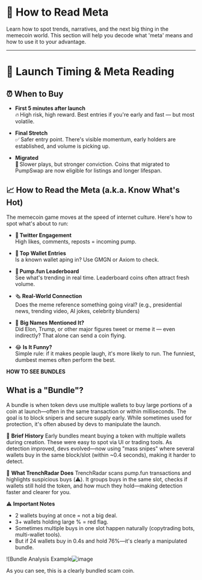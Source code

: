 # 🧠 How to Read Meta

Learn how to spot trends, narratives, and the next big thing in the memecoin world. This section will help you decode what 'meta' means and how to use it to your advantage.

---

# 📡 Launch Timing & Meta Reading

## ⏰ When to Buy
- **First 5 minutes after launch**  
  🔥 High risk, high reward. Best entries if you're early and fast — but most volatile.

- **Final Stretch**  
  ✅ Safer entry point. There's visible momentum, early holders are established, and volume is picking up.

- **Migrated**  
  🐢 Slower plays, but stronger conviction. Coins that migrated to PumpSwap are now eligible for listings and longer lifespan.

## 📈 How to Read the Meta (a.k.a. Know What's Hot)
The memecoin game moves at the speed of internet culture. Here's how to spot what's about to run:

- 🧵 **Twitter Engagement**  
  High likes, comments, reposts = incoming pump.

- 👑 **Top Wallet Entries**  
  Is a known wallet aping in? Use GMGN or Axiom to check.

- 🤖 **Pump.fun Leaderboard**  
  See what's trending in real time. Leaderboard coins often attract fresh volume.

- 🗞 **Real-World Connection**  
  Does the meme reference something going viral? (e.g., presidential news, trending video, AI jokes, celebrity blunders)

- 🚀 **Big Names Mentioned It?**  
  Did Elon, Trump, or other major figures tweet or meme it — even indirectly? That alone can send a coin flying.

- 😂 **Is It Funny?**  
  Simple rule: if it makes people laugh, it's more likely to run. The funniest, dumbest memes often perform the best. 


**HOW TO SEE BUNDLES**

## What is a "Bundle"?
A bundle is when token devs use multiple wallets to buy large portions of a coin at launch—often in the same transaction or within milliseconds. The goal is to block snipers and secure supply early. While sometimes used for protection, it's often abused by devs to manipulate the launch.

💊 **Brief History**
Early bundles meant buying a token with multiple wallets during creation. These were easy to spot via UI or trading tools. As detection improved, devs evolved—now using "mass snipes" where several wallets buy in the same block/slot (within ~0.4 seconds), making it harder to detect.

🤖 **What TrenchRadar Does**
TrenchRadar scans pump.fun transactions and highlights suspicious buys (⚠️). It groups buys in the same slot, checks if wallets still hold the token, and how much they hold—making detection faster and clearer for you.

⚠️ **Important Notes**
- 2 wallets buying at once = not a big deal.
- 3+ wallets holding large % = red flag.
- Sometimes multiple buys in one slot happen naturally (copytrading bots, multi-wallet tools).
- But if 24 wallets buy in 0.4s and hold 76%—it's clearly a manipulated bundle.

![Bundle Analysis Example![image](https://github.com/user-attachments/assets/0769b22f-ad99-4f52-a746-13dae6a9b94f)


As you can see, this is a clearly bundled scam coin. 
